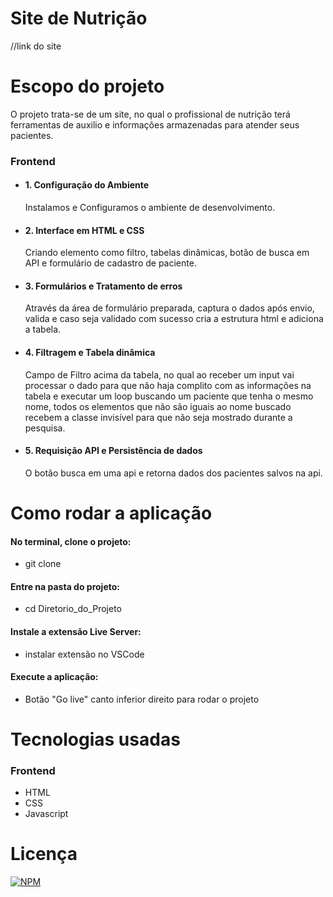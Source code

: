 # Site de Nutrição

//link do site

# Escopo do projeto

O projeto trata-se de um site, no qual o profissional de nutrição terá ferramentas de auxilio e informações armazenadas para atender seus pacientes.

### Frontend
* #### 1. Configuração do Ambiente
    Instalamos e Configuramos o ambiente de desenvolvimento.
    
* #### 2. Interface em HTML e CSS
    Criando elemento como filtro, tabelas dinâmicas, botão de busca em API e formulário de cadastro de paciente.

* #### 3. Formulários e Tratamento de erros
    Através da área de formulário preparada, captura o dados após envio, valida e caso seja validado com sucesso cria a estrutura html e adiciona a tabela.
    
* #### 4. Filtragem e Tabela dinâmica
    Campo de Filtro acima da tabela, no qual ao receber um input vai processar o dado para que não haja complito com as informações na tabela e executar um loop buscando um paciente que tenha o mesmo nome, todos os elementos que não são iguais ao nome buscado recebem a classe invisível para que não seja mostrado durante a pesquisa.
    
* #### 5. Requisição API e Persistência de dados
    O botão busca em uma api e retorna dados dos pacientes salvos na api.
    

# Como rodar a aplicação
#### No terminal, clone o projeto:
* git clone 

#### Entre na pasta do projeto:
* cd Diretorio_do_Projeto

#### Instale a extensão Live Server:
* instalar extensão no VSCode

#### Execute a aplicação:
* Botão "Go live" canto inferior direito para rodar o projeto

# Tecnologias usadas
### Frontend
* HTML
* CSS
* Javascript


# Licença
[![NPM](https://img.shields.io/npm/l/react)](https://github.com/juniorferreira23/Project_Save_Links/blob/main/LICENSE)


